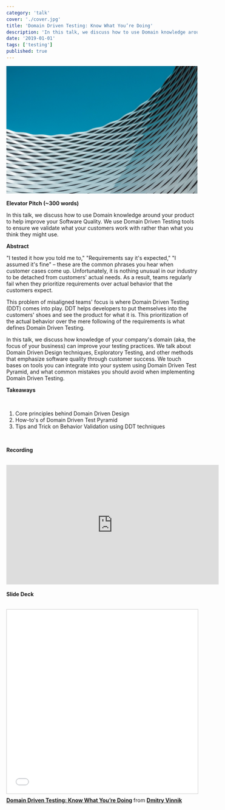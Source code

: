 ```yaml
---
category: 'talk'
cover: './cover.jpg'
title: 'Domain Driven Testing: Know What You’re Doing'
description: 'In this talk, we discuss how to use Domain knowledge around your product to help improve your Software Quality.'
date: '2019-01-01'
tags: ['testing']
published: true
---
```

![German Shepherd](./cover.jpg)

**Elevator Pitch (~300 words)**

In this talk, we discuss how to use Domain knowledge around your product to help improve your Software Quality. We use Domain Driven Testing tools to ensure we validate what your customers work with rather than what you think they might use.


**Abstract**
 
"I tested it how you told me to," "Requirements say it's expected," "I assumed it's fine" – these are the common phrases you hear when customer cases come up. Unfortunately, it is nothing unusual in our industry to be detached from customers' actual needs. As a result, teams regularly fail when they prioritize requirements over actual behavior that the customers expect.

This problem of misaligned teams' focus is where Domain Driven Testing (DDT) comes into play. DDT helps developers to put themselves into the customers' shoes and see the product for what it is. This prioritization of the actual behavior over the mere following of the requirements is what defines Domain Driven Testing.

In this talk, we discuss how knowledge of your company's domain (aka, the focus of your business) can improve your testing practices. We talk about Domain Driven Design techniques, Exploratory Testing, and other methods that emphasize software quality through customer success. We touch bases on tools you can integrate into your system using Domain Driven Test Pyramid, and what common mistakes you should avoid when implementing Domain Driven Testing.

**Takeaways**

<br>

1. Core principles behind Domain Driven Design 
2. How-to's of Domain Driven Test Pyramid
3. Tips and Trick on Behavior Validation using DDT techniques

   
<br>

**Recording**

<br>

<iframe width="560" height="315" src="https://www.youtube.com/embed/82bVGCLZQCo" title="YouTube video player" frameborder="0" allow="accelerometer; autoplay; clipboard-write; encrypted-media; gyroscope; picture-in-picture" allowfullscreen></iframe>

<br>

**Slide Deck**

<br>

<iframe src="//www.slideshare.net/slideshow/embed_code/key/5DhAFgH8bDPJ5x" width="595" height="485" frameborder="0" marginwidth="0" marginheight="0" scrolling="no" style="border:1px solid #CCC; border-width:1px; margin-bottom:5px; max-width: 100%;" allowfullscreen> </iframe> <div style="margin-bottom:5px"> <strong> <a href="//www.slideshare.net/DmitryVinnik1/domain-driven-testing-know-what-youre-doing" title="Domain Driven Testing: Know What You’re Doing" target="_blank">Domain Driven Testing: Know What You’re Doing</a> </strong> from <strong><a href="https://www.slideshare.net/DmitryVinnik1" target="_blank">Dmitry Vinnik</a></strong> </div>
